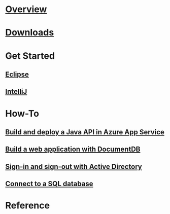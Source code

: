 # [Overview](index.md)
# [Downloads](download.md)
# Get Started 
## [Eclipse](eclipse.md)
## [IntelliJ](intellij.md)
# How-To
## [Build and deploy a Java API in Azure App Service](https://docs.microsoft.com/en-us/azure/app-service-api/app-service-api-java-api-app)
## [Build a web application with DocumentDB](https://docs.microsoft.com/en-us/azure/documentdb/documentdb-java-application)
## [Sign-in and sign-out with Active Directory](https://docs.microsoft.com/en-us/azure/active-directory/develop/active-directory-devquickstarts-webapp-java)
## [Connect to a SQL database](https://docs.microsoft.com/en-us/sql/connect/jdbc/data-source-sample)
# Reference
